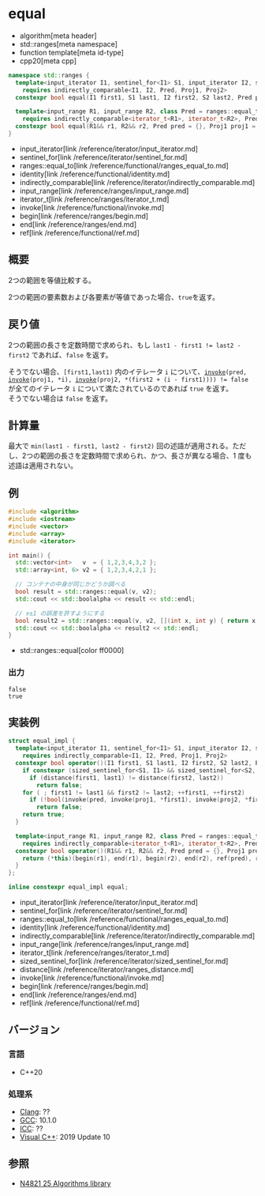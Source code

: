 # equal
* algorithm[meta header]
* std::ranges[meta namespace]
* function template[meta id-type]
* cpp20[meta cpp]

```cpp
namespace std::ranges {
  template<input_iterator I1, sentinel_for<I1> S1, input_iterator I2, sentinel_for<I2> S2, class Pred = ranges::equal_to, class Proj1 = identity, class Proj2 = identity>
    requires indirectly_comparable<I1, I2, Pred, Proj1, Proj2>
  constexpr bool equal(I1 first1, S1 last1, I2 first2, S2 last2, Pred pred = {}, Proj1 proj1 = {}, Proj2 proj2 = {});

  template<input_range R1, input_range R2, class Pred = ranges::equal_to, class Proj1 = identity, class Proj2 = identity>
    requires indirectly_comparable<iterator_t<R1>, iterator_t<R2>, Pred, Proj1, Proj2>
  constexpr bool equal(R1&& r1, R2&& r2, Pred pred = {}, Proj1 proj1 = {}, Proj2 proj2 = {});
}
```
* input_iterator[link /reference/iterator/input_iterator.md]
* sentinel_for[link /reference/iterator/sentinel_for.md]
* ranges::equal_to[link /reference/functional/ranges_equal_to.md]
* identity[link /reference/functional/identity.md]
* indirectly_comparable[link /reference/iterator/indirectly_comparable.md]
* input_range[link /reference/ranges/input_range.md]
* iterator_t[link /reference/ranges/iterator_t.md]
* invoke[link /reference/functional/invoke.md]
* begin[link /reference/ranges/begin.md]
* end[link /reference/ranges/end.md]
* ref[link /reference/functional/ref.md]

## 概要
2つの範囲を等値比較する。

2つの範囲の要素数および各要素が等値であった場合、`true`を返す。

## 戻り値
2つの範囲の長さを定数時間で求められ、もし `last1 - first1 != last2 - first2` であれば、`false` を返す。

そうでない場合、`[first1,last1)` 内のイテレータ `i` について、[`invoke`](/reference/functional/invoke.md)`(pred, `[`invoke`](/reference/functional/invoke.md)`(proj1, *i), `[`invoke`](/reference/functional/invoke.md)`(proj2, *(first2 + (i - first1)))) != false` が全てのイテレータ `i` について満たされているのであれば `true` を返す。  
そうでない場合は `false` を返す。

## 計算量

最大で `min(last1 - first1, last2 - first2)` 回の述語が適用される。ただし、2つの範囲の長さを定数時間で求められ、かつ、長さが異なる場合、1 度も述語は適用されない。

## 例
```cpp example
#include <algorithm>
#include <iostream>
#include <vector>
#include <array>
#include <iterator>

int main() {
  std::vector<int>   v  = { 1,2,3,4,3,2 };
  std::array<int, 6> v2 = { 1,2,3,4,2,1 };

  // コンテナの中身が同じかどうか調べる
  bool result = std::ranges::equal(v, v2);
  std::cout << std::boolalpha << result << std::endl;

  // x±1 の誤差を許すようにする
  bool result2 = std::ranges::equal(v, v2, [](int x, int y) { return x - 1 <= y && y <= x + 1; });
  std::cout << std::boolalpha << result2 << std::endl;
}
```
* std::ranges::equal[color ff0000]

### 出力
```
false
true
```


## 実装例

```cpp
struct equal_impl {
  template<input_iterator I1, sentinel_for<I1> S1, input_iterator I2, sentinel_for<I2> S2, class Pred = ranges::equal_to, class Proj1 = identity, class Proj2 = identity>
    requires indirectly_comparable<I1, I2, Pred, Proj1, Proj2>
  constexpr bool operator()(I1 first1, S1 last1, I2 first2, S2 last2, Pred pred = {}, Proj1 proj1 = {}, Proj2 proj2 = {}) const {
    if constexpr (sized_sentinel_for<S1, I1> && sized_sentinel_for<S2, I2>)
      if (distance(first1, last1) != distance(first2, last2))
        return false;
    for ( ; first1 != last1 && first2 != last2; ++first1, ++first2)
      if (!bool(invoke(pred, invoke(proj1, *first1), invoke(proj2, *first2))))
        return false;
    return true;
  }

  template<input_range R1, input_range R2, class Pred = ranges::equal_to, class Proj1 = identity, class Proj2 = identity>
    requires indirectly_comparable<iterator_t<R1>, iterator_t<R2>, Pred, Proj1, Proj2>
  constexpr bool operator()(R1&& r1, R2&& r2, Pred pred = {}, Proj1 proj1 = {}, Proj2 proj2 = {}) const {
    return (*this)(begin(r1), end(r1), begin(r2), end(r2), ref(pred), ref(proj1), ref(proj2));
  }
};

inline constexpr equal_impl equal;
```
* input_iterator[link /reference/iterator/input_iterator.md]
* sentinel_for[link /reference/iterator/sentinel_for.md]
* ranges::equal_to[link /reference/functional/ranges_equal_to.md]
* identity[link /reference/functional/identity.md]
* indirectly_comparable[link /reference/iterator/indirectly_comparable.md]
* input_range[link /reference/ranges/input_range.md]
* iterator_t[link /reference/ranges/iterator_t.md]
* sized_sentinel_for[link /reference/iterator/sized_sentinel_for.md]
* distance[link /reference/iterator/ranges_distance.md]
* invoke[link /reference/functional/invoke.md]
* begin[link /reference/ranges/begin.md]
* end[link /reference/ranges/end.md]
* ref[link /reference/functional/ref.md]

## バージョン
### 言語
- C++20

### 処理系
- [Clang](/implementation.md#clang): ??
- [GCC](/implementation.md#gcc): 10.1.0
- [ICC](/implementation.md#icc): ??
- [Visual C++](/implementation.md#visual_cpp): 2019 Update 10

## 参照
- [N4821 25 Algorithms library](https://timsong-cpp.github.io/cppwp/n4861/algorithms)
